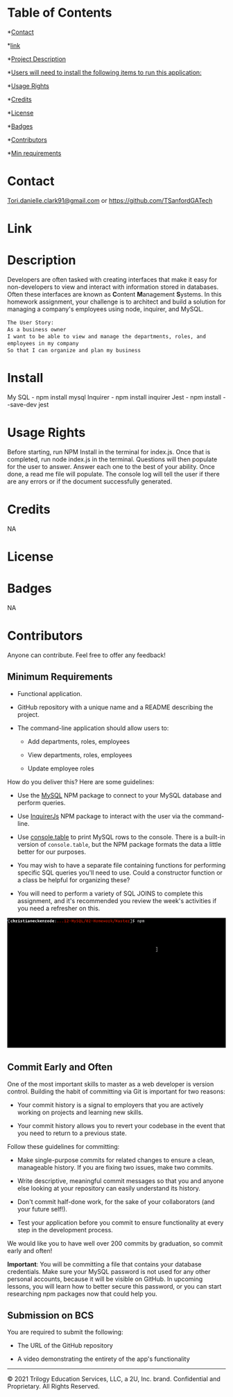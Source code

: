 # Table of Contents
  *[Contact](#Contact)

  *[link](#Links)

  *[Project Description](#description)

  *[Users will need to install the following items to run this application:](#installation)

  *[Usage Rights](#usage)

  *[Credits](#credits)

  *[License](#license)

  *[Badges](#badges)

  *[Contributors](#contributing)

  *[Min requirements](#MinimumRequirements)
  
  # Contact 
  Tori.danielle.clark91@gmail.com or https://github.com/TSanfordGATech
  
  # Link

  
  # Description
  Developers are often tasked with creating interfaces that make it easy for non-developers to view and interact with information stored in databases. Often these interfaces are known as **C**ontent **M**anagement **S**ystems. In this homework assignment, your challenge is to architect and build a solution for managing a company's employees using node, inquirer, and MySQL.

    The User Story: 
    As a business owner
    I want to be able to view and manage the departments, roles, and employees in my company
    So that I can organize and plan my business

  # Install
  My SQL - npm install mysql
  Inquirer - npm install inquirer
  Jest - npm install --save-dev jest
  
  # Usage Rights
  Before starting, run NPM Install in the terminal for index.js. Once that is completed, run node index.js in the terminal. Questions will then populate for the user to answer. Answer each one to the best of your ability. Once done, a read me file will populate. The console log will tell the user if there are any errors or if the document successfully generated. 
  
  # Credits
  NA
  
  # License
  
  
  # Badges
  NA
  
  # Contributors
  Anyone can contribute. Feel free to offer any feedback!

  ## Minimum Requirements

* Functional application.

* GitHub repository with a unique name and a README describing the project.

* The command-line application should allow users to:

  * Add departments, roles, employees

  * View departments, roles, employees

  * Update employee roles


<!-- Remove before submitting  -->



How do you deliver this? Here are some guidelines:

* Use the [MySQL](https://www.npmjs.com/package/mysql) NPM package to connect to your MySQL database and perform queries.

* Use [InquirerJs](https://www.npmjs.com/package/inquirer/v/0.2.3) NPM package to interact with the user via the command-line.

* Use [console.table](https://www.npmjs.com/package/console.table) to print MySQL rows to the console. There is a built-in version of `console.table`, but the NPM package formats the data a little better for our purposes.

* You may wish to have a separate file containing functions for performing specific SQL queries you'll need to use. Could a constructor function or a class be helpful for organizing these?

* You will need to perform a variety of SQL JOINS to complete this assignment, and it's recommended you review the week's activities if you need a refresher on this.

![Employee Tracker](Assets/employee-tracker.gif)




## Commit Early and Often

One of the most important skills to master as a web developer is version control. Building the habit of committing via Git is important for two reasons:

* Your commit history is a signal to employers that you are actively working on projects and learning new skills.

* Your commit history allows you to revert your codebase in the event that you need to return to a previous state.

Follow these guidelines for committing:

* Make single-purpose commits for related changes to ensure a clean, manageable history. If you are fixing two issues, make two commits.

* Write descriptive, meaningful commit messages so that you and anyone else looking at your repository can easily understand its history.

* Don't commit half-done work, for the sake of your collaborators (and your future self!).

* Test your application before you commit to ensure functionality at every step in the development process.

We would like you to have well over 200 commits by graduation, so commit early and often!

**Important**: You will be committing a file that contains your database credentials. Make sure your MySQL password is not used for any other personal accounts, because it will be visible on GitHub. In upcoming lessons, you will learn how to better secure this password, or you can start researching npm packages now that could help you.


## Submission on BCS

You are required to submit the following:

* The URL of the GitHub repository

* A video demonstrating the entirety of the app's functionality 

- - -
© 2021 Trilogy Education Services, LLC, a 2U, Inc. brand. Confidential and Proprietary. All Rights Reserved.
